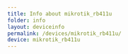 ```yaml
---
title: Info about mikrotik_rb411u
folder: info
layout: deviceinfo
permalink: /devices/mikrotik_rb411u/
device: mikrotik_rb411u
---
```

